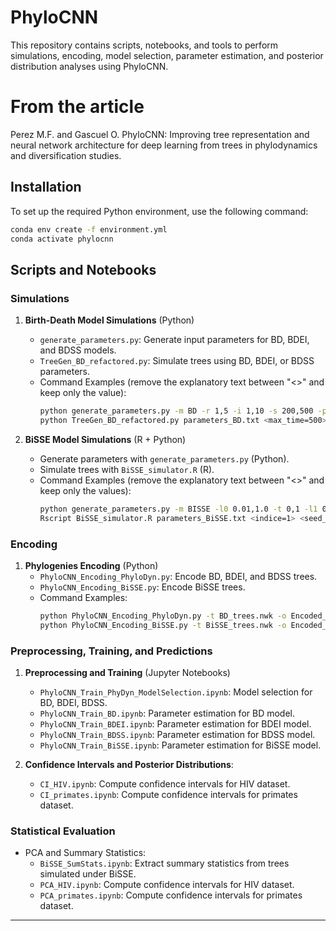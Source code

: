 # PhyloCNN

This repository contains scripts, notebooks, and tools to perform simulations, encoding, model selection, parameter estimation, and posterior distribution analyses using PhyloCNN.

# From the article
Perez M.F. and Gascuel O. PhyloCNN: Improving tree representation and neural network architecture for deep learning from trees in phylodynamics and diversification studies.

## **Installation**
To set up the required Python environment, use the following command:
```bash
conda env create -f environment.yml
conda activate phylocnn
```

## **Scripts and Notebooks**

### **Simulations**
1. **Birth-Death Model Simulations** (Python)
    - `generate_parameters.py`: Generate input parameters for BD, BDEI, and BDSS models.
    - `TreeGen_BD_refactored.py`: Simulate trees using BD, BDEI, or BDSS parameters.
    - Command Examples (remove the explanatory text between "<>" and keep only the value):
      ```bash
      python generate_parameters.py -m BD -r 1,5 -i 1,10 -s 200,500 -p 0.01,1 -n 10000 -o parameters_BD.txt
      python TreeGen_BD_refactored.py parameters_BD.txt <max_time=500> > BD_trees.nwk
      ```

2. **BiSSE Model Simulations** (R + Python)
    - Generate parameters with `generate_parameters.py` (Python).
    - Simulate trees with `BiSSE_simulator.R` (R).
    - Command Examples (remove the explanatory text between "<>" and keep only the values):
      ```bash
      python generate_parameters.py -m BISSE -l0 0.01,1.0 -t 0,1 -l1 0.1,1.0 -q 0.01,0.1 -s 200,500 -p 0.01,1 -n 10000 -o parameters_BiSSE.txt
      Rscript BiSSE_simulator.R parameters_BiSSE.txt <indice=1> <seed_base=12345> <step=10> <nb_retrials=100> BiSSE_trees.nwk BiSSE_stats.txt BiSSE_params.txt
      ```

### **Encoding**
1. **Phylogenies Encoding** (Python)
    - `PhyloCNN_Encoding_PhyloDyn.py`: Encode BD, BDEI, and BDSS trees.
    - `PhyloCNN_Encoding_BiSSE.py`: Encode BiSSE trees.
    - Command Examples:
      ```bash
      python PhyloCNN_Encoding_PhyloDyn.py -t BD_trees.nwk -o Encoded_trees_BD.csv
      python PhyloCNN_Encoding_BiSSE.py -t BiSSE_trees.nwk -o Encoded_trees_BiSSE.csv
      ```

### **Preprocessing, Training, and Predictions**
1. **Preprocessing and Training** (Jupyter Notebooks)
    - `PhyloCNN_Train_PhyDyn_ModelSelection.ipynb`: Model selection for BD, BDEI, BDSS.
    - `PhyloCNN_Train_BD.ipynb`: Parameter estimation for BD model.
    - `PhyloCNN_Train_BDEI.ipynb`: Parameter estimation for BDEI model.
    - `PhyloCNN_Train_BDSS.ipynb`: Parameter estimation for BDSS model.
    - `PhyloCNN_Train_BiSSE.ipynb`: Parameter estimation for BiSSE model.

2. **Confidence Intervals and Posterior Distributions**:
    - `CI_HIV.ipynb`: Compute confidence intervals for HIV dataset.
    - `CI_primates.ipynb`: Compute confidence intervals for primates dataset.

### **Statistical Evaluation**
- PCA and Summary Statistics:
    - `BiSSE_SumStats.ipynb`: Extract summary statistics from trees simulated under BiSSE.
    - `PCA_HIV.ipynb`: Compute confidence intervals for HIV dataset.
    - `PCA_primates.ipynb`: Compute confidence intervals for primates dataset.

---
